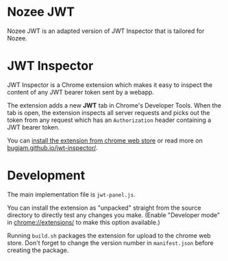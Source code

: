 # Nozee JWT

Nozee JWT is an adapted version of JWT Inspector that is tailored for Nozee.

# JWT Inspector

JWT Inspector is a Chrome extension which makes it easy to inspect the content of
any JWT bearer token sent by a webapp.

The extension adds a new **JWT** tab in Chrome's Developer Tools.
When the tab is open, the extension inspects all server requests and picks out
the token from any request which has an `Authorization` header containing a JWT
bearer token.

You can [install the extension from chrome web store](https://chrome.google.com/webstore/detail/jwt-inspector/jgjihoodklabhdoeffdjofnknfijolgk)
or read more on [bugjam.github.io/jwt-inspector/](https://bugjam.github.io/jwt-inspector/).

# Development

The main implementation file is `jwt-panel.js`.

You can install the extension as "unpacked" straight from the source directory to
directly test any changes you make. (Enable "Developer mode" in
[chrome://extensions/](chrome://extensions/)
to make this option available.)

Running `build.sh` packages the extension for upload to the chrome web store.
Don't forget to change the version number in `manifest.json` before creating the package.
